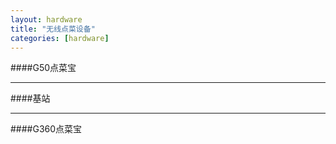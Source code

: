 ```yaml
---
layout: hardware
title: "无线点菜设备"
categories: [hardware]
---
```

####G50点菜宝
<hr/>
####基站
<hr/>
####G360点菜宝

